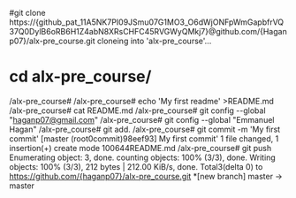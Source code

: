 #git clone https://{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}@github.com/{Haganp07}/alx-pre_course.git
cloneing into 'alx-pre_course'...
# cd alx-pre_course/
/alx-pre_course#
/alx-pre_course# echo 'My first readme' >README.md
/alx-pre_course# cat README.md
/alx-pre_course# git config --global "haganp07@gmail.com"
/alx-pre_course# git config --global "Emmanuel Hagan"
/alx-pre_course# git add.
/alx-pre_course# git commit -m 'My first commit' [master (root0commit)98eef93] My first commit' 1 file changed, 1 insertion(+) create mode 100644README.md
/alx-pre_course# git push Enumerating object: 3, done. counting objects: 100% (3/3), done. Writing objects: 100% (3/3), 212 bytes | 212.00 KiB/s, done.
Total3(delta 0) to https://github.com/{haganp07}/alx-pre_course.git *[new branch]  master -> master

